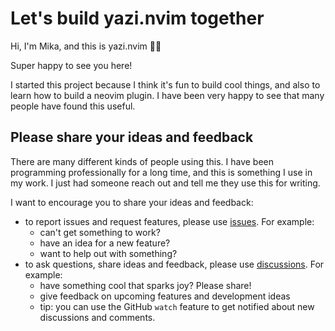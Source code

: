 # Let's build yazi.nvim together

Hi, I'm Mika, and this is yazi.nvim 👋🏻

Super happy to see you here!

I started this project because I think it's fun to build cool things, and also
to learn how to build a neovim plugin. I have been very happy to see that many
people have found this useful.

## Please share your ideas and feedback

There are many different kinds of people using this. I have been programming
professionally for a long time, and this is something I use in my work. I just
had someone reach out and tell me they use this for writing.

I want to encourage you to share your ideas and feedback:

- to report issues and request features, please use
  [issues](https://github.com/mikavilpas/yazi.nvim/issues). For example:
  - can't get something to work?
  - have an idea for a new feature?
  - want to help out with something?
- to ask questions, share ideas and feedback, please use
  [discussions](https://github.com/mikavilpas/yazi.nvim/discussions). For
  example:
  - have something cool that sparks joy? Please share!
  - give feedback on upcoming features and development ideas
  - tip: you can use the GitHub `watch` feature to get notified about new
    discussions and comments.
